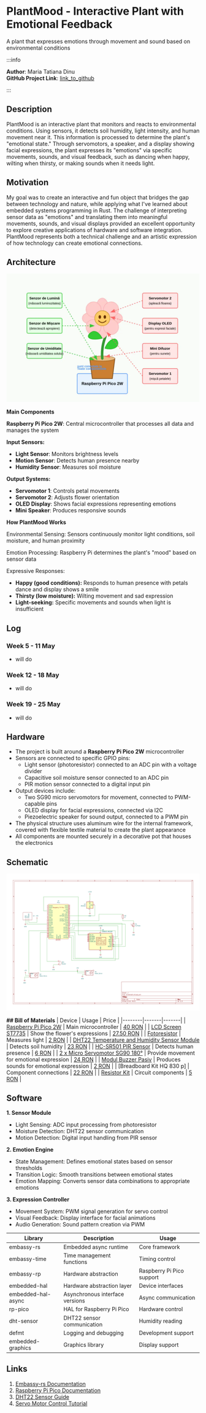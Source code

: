 # PlantMood - Interactive Plant with Emotional Feedback

A plant that expresses emotions through movement and sound based on environmental conditions

:::info 

**Author**: Maria Tatiana Dinu  \
**GitHub Project Link**: [link_to_github](https://github.com/UPB-PMRust-Students/proiect-MariaDinu11)

:::

## Description

PlantMood is an interactive plant that monitors and reacts to environmental conditions. Using sensors, it detects soil humidity, light intensity, and human movement near it. This information is processed to determine the plant's "emotional state." Through servomotors, a speaker, and a display showing facial expressions, the plant expresses its "emotions" via specific movements, sounds, and visual feedback, such as dancing when happy, wilting when thirsty, or making sounds when it needs light.

## Motivation

My goal was to create an interactive and fun object that bridges the gap between technology and nature, while applying what I've learned about embedded systems programming in Rust. The challenge of interpreting sensor data as "emotions" and translating them into meaningful movements, sounds, and visual displays provided an excellent opportunity to explore creative applications of hardware and software integration. PlantMood represents both a technical challenge and an artistic expression of how technology can create emotional connections.

## Architecture

![architecture](arhitectura.webp)

**Main Components**

**Raspberry Pi Pico 2W**: Central microcontroller that processes all data and manages the system

**Input Sensors:**

* **Light Sensor**: Monitors brightness levels
* **Motion Sensor**: Detects human presence nearby
* **Humidity Sensor**: Measures soil moisture


**Output Systems:**

* **Servomotor 1**: Controls petal movements
* **Servomotor 2**: Adjusts flower orientation
* **OLED Display**: Shows facial expressions representing emotions
* **Mini Speaker**: Produces responsive sounds



**How PlantMood Works**

Environmental Sensing: Sensors continuously monitor light conditions, soil moisture, and human proximity

Emotion Processing: Raspberry Pi determines the plant's "mood" based on sensor data

Expressive Responses:

* **Happy (good conditions):** Responds to human presence with petals dance and display shows a smile
* **Thirsty (low moisture):** Wilting movement and sad expression
* **Light-seeking:** Specific movements and sounds when light is insufficient


## Log

### Week 5 - 11 May
* will do

### Week 12 - 18 May
* will do

### Week 19 - 25 May
* will do

## Hardware

* The project is built around a **Raspberry Pi Pico 2W** microcontroller
* Sensors are connected to specific GPIO pins:
   * Light sensor (photoresistor) connected to an ADC pin with a voltage divider
   * Capacitive soil moisture sensor connected to an ADC pin
   * PIR motion sensor connected to a digital input pin
* Output devices include:
   * Two SG90 micro servomotors for movement, connected to PWM-capable pins
   * OLED display for facial expressions, connected via I2C
   * Piezoelectric speaker for sound output, connected to a PWM pin
* The physical structure uses aluminum wire for the internal framework, covered with flexible textile material to create the plant appearance
* All components are mounted securely in a decorative pot that houses the electronics


## Schematic

![Schematic](schematic-1.svg)

**## Bill of Materials**
| Device | Usage | Price |
|--------|-------|-------|
| [Raspberry Pi Pico 2W](https://datasheets.raspberrypi.com/picow/pico-w-datasheet.pdf) | Main microcontroller | [40 RON](https://www.optimusdigital.ro/ro/placi-raspberry-pi/13327-raspberry-pi-pico-2-w.html) |
| [LCD Screen ST7735](https://www.displayfuture.com/Display/datasheet/controller/ST7735.pdf) | Show the flower's expressions | [27.50 RON](https://www.amazon.de/-/en/gp/aw/d/B0CWN27HVB?psc=1&ref=ppx_pop_mob_b_asin_title) |
| [Fotoresistor](https://components101.com/resistors/ldr-datasheet) | Measures light | [2 RON](https://www.optimusdigital.ro/ro/componente-electronice-altele/28-fotorezistor10-pcs-set.html?search_query=fotorezistor&results=23) |
| [DHT22 Temperature and Humidity Sensor Module](https://cdn.sparkfun.com/assets/f/7/d/9/c/DHT22.pdf) | Detects soil humidity | [23 RON](https://www.optimusdigital.ro/en/temperature-sensors/1449-dht22-temperature-and-humidity-sensor-module.html?srsltid=AfmBOopn3ghr91Q1RkIVdJmc0k0-CDS1_xu-4gzqA__97zFb-uqTCM5j) |
| [HC-SR501 PIR Sensor](https://www.mpja.com/download/31227sc.pdf) | Detects human presence | [6 RON](https://www.optimusdigital.ro/en/pir-sensors/106-pir-hc-sr501.html?srsltid=AfmBOorZI5Tx81YCNwBztwCePfGdYnxJOmEtJQxTIgrIqr90K6c5tCTP) |
| [2 x Micro Servomotor SG90 180°](http://www.ee.ic.ac.uk/pcheung/teaching/DE1_EE/stores/sg90_datasheet.pdf) | Provide movement for emotional expression | [24 RON](https://www.optimusdigital.ro/ro/motoare-servomotoare/2261-micro-servo-motor-sg90-180.html?search_query=sg90&results=11) |
| [Modul Buzzer Pasiv](https://www.handsontec.com/dataspecs/module/passive%20buzzer.pdf) | Produces sounds for emotional expression | [2 RON](https://www.optimusdigital.ro/ro/componente-electronice/12598-modul-buzzer-pasiv.html?gad_source=1&gclid=Cj0KCQjwoNzABhDbARIsALfY8VMoi6H556JZ4T7UA8RZjom6AfKyBbEN-66IqZc9k7q6qC3vH-RFrvYaArAuEALw_wcB) |
| [Breadboard Kit HQ 830 p] | Component connections | [22 RON](https://www.optimusdigital.ro/en/kits/2222-breadboard-kit-hq-830-p.html?search_query=breadboard+kit&results=41) |
| [Resistor Kit](https://www.mouser.com/datasheet/2/447/Yageo_LR_MFR_1-1714151.pdf) | Circuit components | [5 RON](https://www.optimusdigital.ro/ro/componente-electronice-diverse/11-set-de-rezistente.html) |

## Software

**1. Sensor Module**

* Light Sensing: ADC input processing from photoresistor
* Moisture Detection: DHT22 sensor communication
* Motion Detection: Digital input handling from PIR sensor

**2. Emotion Engine**

* State Management: Defines emotional states based on sensor thresholds
* Transition Logic: Smooth transitions between emotional states
* Emotion Mapping: Converts sensor data combinations to appropriate emotions

**3. Expression Controller**

* Movement System: PWM signal generation for servo control
* Visual Feedback: Display interface for facial animations
* Audio Generation: Sound pattern creation via PWM

| Library | Description | Usage |
|---------|-------------|-------|
| embassy-rs | Embedded async runtime | Core framework |
| embassy-time | Time management functions | Timing control |
| embassy-rp | Hardware abstraction | Raspberry Pi Pico support |
| embedded-hal | Hardware abstraction layer | Device interfaces |
| embedded-hal-async | Asynchronous interface versions | Async communication |
| rp-pico | HAL for Raspberry Pi Pico | Hardware control |
| dht-sensor | DHT22 sensor communication | Humidity reading |
| defmt | Logging and debugging | Development support |
| embedded-graphics | Graphics library | Display support |

## Links

1. [Embassy-rs Documentation](https://embassy.dev/)
2. [Raspberry Pi Pico Documentation](https://www.raspberrypi.com/documentation/microcontrollers/raspberry-pi-pico.html)
3. [DHT22 Sensor Guide](https://learn.adafruit.com/dht)
4. [Servo Motor Control Tutorial](https://learn.sparkfun.com/tutorials/hobby-servo-tutorial/all)